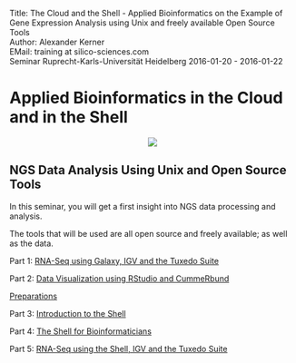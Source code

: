 Title: The Cloud and the Shell - Applied Bioinformatics on the Example of Gene Expression Analysis using Unix and freely available Open Source Tools</br>
Author: Alexander Kerner</br>
EMail: training at silico-sciences.com</br>
Seminar Ruprecht-Karls-Universität Heidelberg 2016-01-20 - 2016-01-22

# Applied Bioinformatics in the Cloud and in the Shell

<p align="center">
<img src=http://simpleql.com/wp-content/uploads/2015/10/No-cloud-MEME.jpg>
</p>

## NGS Data Analysis Using Unix and Open Source Tools 

In this seminar, you will get a first insight into NGS data processing and analysis.

The tools that will be used are all open source and freely available; as well as the data.

Part 1: [RNA-Seq using Galaxy, IGV and the Tuxedo Suite](galaxy_rna-seq_tuxedo)

Part 2: [Data Visualization using RStudio and CummeRbund](rstudio_cummerbund)

[Preparations](preparations)

Part 3: [Introduction to the Shell](shell_intro)

Part 4: [The Shell for Bioinformaticians](shell_bioinformatics)

Part 5: [RNA-Seq using the Shell, IGV and the Tuxedo Suite](shell_rna-seq_tuxedo)